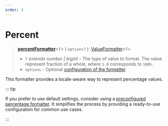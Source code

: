 ```yaml
---
order: 3
---
```


# Percent <Badge type="info" text="@localizer/format-number" />

> **[percentFormatter](../../../api/_localizer/format-number/percentFormatter/index.md)**<`T`> ( `options?` ): [ValueFormatter](../../index.md#valueformatter-t)<`T`>
>
> - `T` _extends number | bigint_ - The type of value to format. The value represent fraction of a whole, where `1.0` corresponds to `100%`.
> - `options` - Optional [configuration of the formatter](../options/index.md).

This formatter provides a locale-aware way to represent percentage values.

::: tip

If you prefer to use default settings, consider using a [preconfigured percentage formatter](../../preconfigured-formatters/numbers/percent.md). It simplifies the process by providing a ready-to-use configuration for common use cases.

:::
